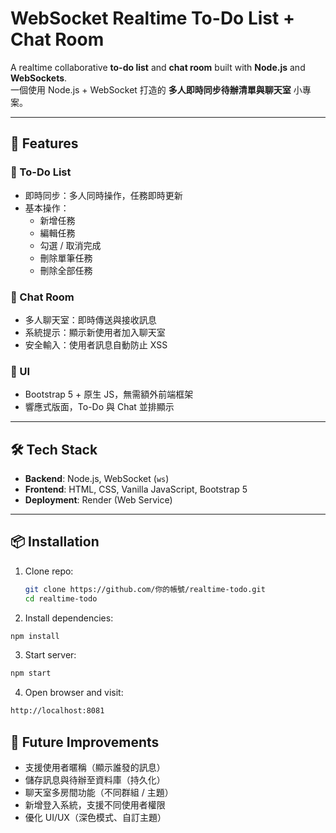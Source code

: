 # WebSocket Realtime To-Do List + Chat Room

A realtime collaborative **to-do list** and **chat room** built with **Node.js** and **WebSockets**.  
一個使用 Node.js + WebSocket 打造的 **多人即時同步待辦清單與聊天室** 小專案。

---

## 🚀 Features

### 📝 To-Do List
- 即時同步：多人同時操作，任務即時更新
- 基本操作：
  - 新增任務
  - 編輯任務
  - 勾選 / 取消完成
  - 刪除單筆任務
  - 刪除全部任務  

### 💬 Chat Room
- 多人聊天室：即時傳送與接收訊息
- 系統提示：顯示新使用者加入聊天室
- 安全輸入：使用者訊息自動防止 XSS

### 🎨 UI
- Bootstrap 5 + 原生 JS，無需額外前端框架
- 響應式版面，To-Do 與 Chat 並排顯示

---

## 🛠️ Tech Stack

- **Backend**: Node.js, WebSocket (`ws`)  
- **Frontend**: HTML, CSS, Vanilla JavaScript, Bootstrap 5  
- **Deployment**: Render (Web Service)

---

## 📦 Installation

1. Clone repo:
   ```bash
   git clone https://github.com/你的帳號/realtime-todo.git
   cd realtime-todo
   ```

2. Install dependencies:
  ```bash
  npm install
  ```

3. Start server:
  ```bash
  npm start
  ```

4. Open browser and visit:
  ```bash
  http://localhost:8081
  ```  

## 🔮 Future Improvements

- 支援使用者暱稱（顯示誰發的訊息）
- 儲存訊息與待辦至資料庫（持久化）
- 聊天室多房間功能（不同群組 / 主題）
- 新增登入系統，支援不同使用者權限
- 優化 UI/UX（深色模式、自訂主題）
<!-- 📸 Screenshot (Optional) -->
<!-- (放一張 To-Do + Chat Room 並排的畫面截圖在這裡) -->
